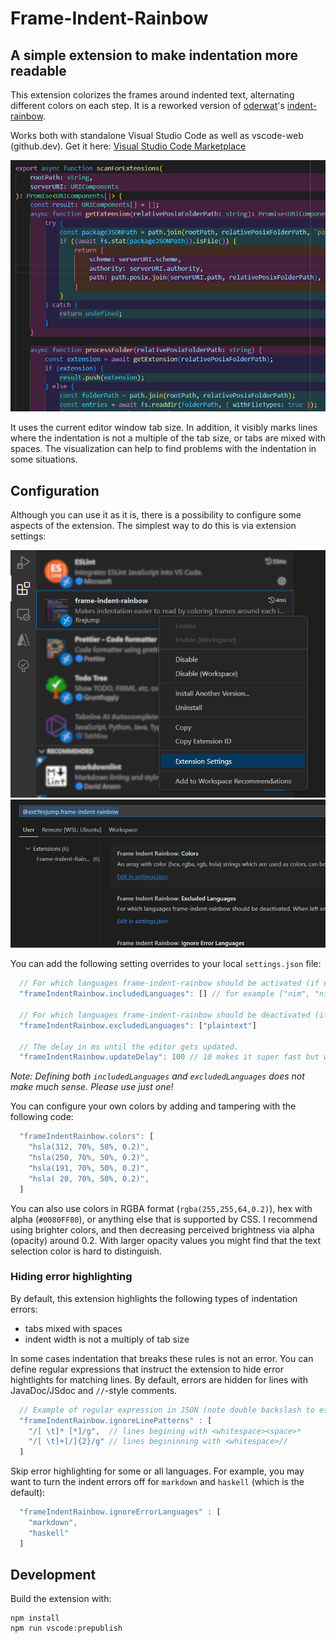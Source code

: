 # Frame-Indent-Rainbow

## A simple extension to make indentation more readable

This extension colorizes the frames around indented text, alternating different
colors on each step. It is a reworked version of [oderwat](https://github.com/oderwat)'s
[indent-rainbow](https://marketplace.visualstudio.com/items?itemName=oderwat.indent-rainbow).

Works both with standalone Visual Studio Code as well as vscode-web
(github.dev). Get it here:
[Visual Studio Code Marketplace](https://marketplace.visualstudio.com/items?itemName=firejump.frame-indent-rainbow)

![Example](https://github.com/firejump/vscode-frame-rainbow/blob/master/assets/example.png?raw=true)

It uses the current editor window tab size. In addition, it visibly marks lines
where the indentation is not a multiple of the tab size, or tabs are mixed with
spaces. The visualization can help to find problems with the indentation in some
situations.

## Configuration

Although you can use it as it is, there is a possibility to configure some aspects of the extension. The simplest way to do this is via extension settings:

![Settings](https://github.com/firejump/vscode-frame-rainbow/blob/master/assets/extension_settings_1.png?raw=true)
![Settings](https://github.com/firejump/vscode-frame-rainbow/blob/master/assets/extension_settings_2.png?raw=true)

You can add the following setting overrides to your local `settings.json` file:

```js
  // For which languages frame-indent-rainbow should be activated (if empty it means all).
  "frameIndentRainbow.includedLanguages": [] // for example ["nim", "nims", "python"]

  // For which languages frame-indent-rainbow should be deactivated (if empty it means none).
  "frameIndentRainbow.excludedLanguages": ["plaintext"]

  // The delay in ms until the editor gets updated.
  "frameIndentRainbow.updateDelay": 100 // 10 makes it super fast but will cost more CPU
```

_Note: Defining both `includedLanguages` and `excludedLanguages` does not make much sense. Please use just one!_

You can configure your own colors by adding and tampering with the following code:

```js
  "frameIndentRainbow.colors": [
    "hsla(312, 70%, 50%, 0.2)",
    "hsla(250, 70%, 50%, 0.2)",
    "hsla(191, 70%, 50%, 0.2)",
    "hsla( 20, 70%, 50%, 0.2)",
  ]
```

You can also use colors in RGBA format (`rgba(255,255,64,0.2)`), hex with
alpha (`#0080FF80`), or anything else that is supported by CSS. I recommend
using brighter colors, and then decreasing perceived brightness via alpha
(opacity) around 0.2. With larger opacity values you might find that the
text selection color is hard to distinguish.

### Hiding error highlighting

By default, this extension highlights the following types of indentation errors:

- tabs mixed with spaces
- indent width is not a multiply of tab size

In some cases indentation that breaks these rules is not an error. You can
define regular expressions that instruct the extension to hide error hightlights
for matching lines. By default, errors are hidden for lines with JavaDoc/JSdoc
and `//`-style comments.

```js
  // Example of regular expression in JSON (note double backslash to escape characters)
  "frameIndentRainbow.ignoreLinePatterns" : [
    "/[ \t]* [*]/g",  // lines begining with <whitespace><space>*
    "/[ \t]+[/]{2}/g" // lines begininning with <whitespace>//
  ]
```

Skip error highlighting for some or all languages. For example, you may want to
turn the indent errors off for `markdown` and `haskell` (which is the default):

```js
  "frameIndentRainbow.ignoreErrorLanguages" : [
    "markdown",
    "haskell"
  ]
```

## Development

Build the extension with:

```
npm install
npm run vscode:prepublish
```
